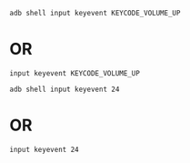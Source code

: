 ```
adb shell input keyevent KEYCODE_VOLUME_UP
```

# OR

```
input keyevent KEYCODE_VOLUME_UP
```

```
adb shell input keyevent 24
```

# OR

```
input keyevent 24
```
